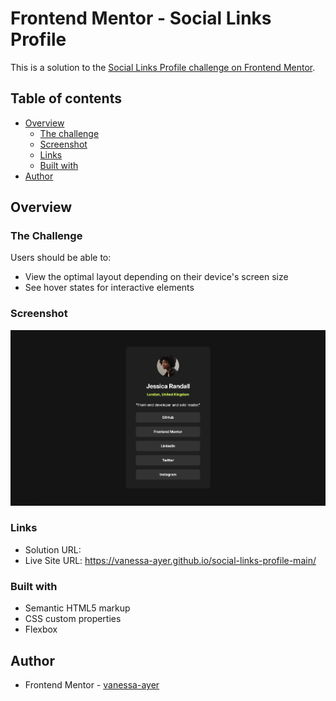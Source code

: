 # Frontend Mentor - Social Links Profile

This is a solution to the [Social Links Profile challenge on Frontend Mentor](https://www.frontendmentor.io/challenges/social-links-profile-UG32l9m6dQ/hub).

## Table of contents

- [Overview](#overview)
  - [The challenge](#the-challenge)
  - [Screenshot](#screenshot)
  - [Links](#links)
  - [Built with](#built-with)
- [Author](#author)

## Overview

### The Challenge

Users should be able to:

- View the optimal layout depending on their device's screen size
- See hover states for interactive elements

### Screenshot

![desktop-design](/design/social_links_profile_final_screenshot.png)

### Links

- Solution URL:
- Live Site URL: https://vanessa-ayer.github.io/social-links-profile-main/

### Built with

- Semantic HTML5 markup
- CSS custom properties
- Flexbox

## Author

- Frontend Mentor - [vanessa-ayer](https://www.frontendmentor.io/profile/vanessa-ayer)
